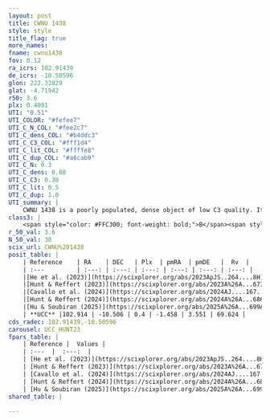 ```yaml
---
layout: post
title: CWNU 1438
style: style
title_flag: true
more_names: 
fname: cwnu1438
fov: 0.12
ra_icrs: 102.91439
de_icrs: -10.50596
glon: 222.33829
glat: -4.71942
r50: 3.6
plx: 0.4001
UTI: "0.51"
UTI_COLOR: "#fefee7"
UTI_C_N_COL: "#fee2c7"
UTI_C_dens_COL: "#b4ddc3"
UTI_C_C3_COL: "#fff1d4"
UTI_C_lit_COL: "#ffffe8"
UTI_C_dup_COL: "#a6cab9"
UTI_C_N: 0.3
UTI_C_dens: 0.88
UTI_C_C3: 0.38
UTI_C_lit: 0.5
UTI_C_dup: 1.0
UTI_summary: |
    CWNU 1438 is a poorly populated, dense object of low C3 quality. It was recently reported but it is moderately studied in the literature.
class3: |
    <span style="color: #FFC300; font-weight: bold;">B</span><span style="color: red; font-weight: bold;">C</span>
r_50_val: 3.6
N_50_val: 30
scix_url: CWNU%201438
posit_table: |
    | Reference    | RA    | DEC   | Plx  | pmRA  | pmDE   |  Rv  |
    | :---         | :---: | :---: | :---: | :---: | :---: | :---: |
    |[He et al. (2023)](https://scixplorer.org/abs/2023ApJS..264....8H) | 102.93 | -10.511 | 0.393 | -1.461 | 3.554 | 69.62 |
    |[Hunt & Reffert (2023)](https://scixplorer.org/abs/2023A%26A...673A.114H) | 102.892 | -10.503 | 0.407 | -1.45 | 3.533 | 69.635 |
    |[Cavallo et al. (2024)](https://scixplorer.org/abs/2024AJ....167...12C) | 102.971 | -10.494 | 0.403 | -- | -- | -- |
    |[Hunt & Reffert (2024)](https://scixplorer.org/abs/2024A%26A...686A..42H) | 102.892 | -10.503 | 0.407 | -1.45 | 3.533 | 69.635 |
    |[Hu & Soubiran (2025)](https://scixplorer.org/abs/2025A%26A...699A.246H) | 102.971 | -10.494 | -- | -- | -- | -- |
    | **UCC** |102.914 | -10.506 | 0.4 | -1.458 | 3.551 | 69.624 | 
cds_radec: 102.91439,-10.50596
carousel: UCC_HUNT23
fpars_table: |
    | Reference |  Values |
    | :---  |  :---:  |
    | [He et al. (2023)](https://scixplorer.org/abs/2023ApJS..264....8H) | `A0=2.5, m-M=11.8, logAge=8.85` |
    | [Hunt & Reffert (2023)](https://scixplorer.org/abs/2023A%26A...673A.114H) | `AV50=2.091, diffAV50=2.144, MOD50=11.772, logAge50=8.713` |
    | [Cavallo et al. (2024)](https://scixplorer.org/abs/2024AJ....167...12C) | `AV50=2.23, dMod50=11.82, logAge50=8.9, [Fe/H]50=0.34` |
    | [Hunt & Reffert (2024)](https://scixplorer.org/abs/2024A%26A...686A..42H) | `MassJ=239.900` |
    | [Hu & Soubiran (2025)](https://scixplorer.org/abs/2025A%26A...699A.246H) | `MA22=-0.14, MA23f=-0.42, MF24=-0.25` |
shared_table: |
    
---
```

